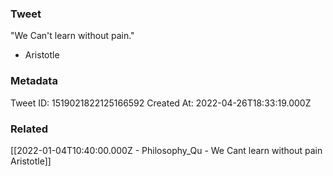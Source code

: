 ### Tweet
"We Can't learn without pain."

- Aristotle

### Metadata
Tweet ID: 1519021822125166592
Created At: 2022-04-26T18:33:19.000Z

### Related
[[2022-01-04T10:40:00.000Z - Philosophy_Qu - We Cant learn without pain  Aristotle]]

